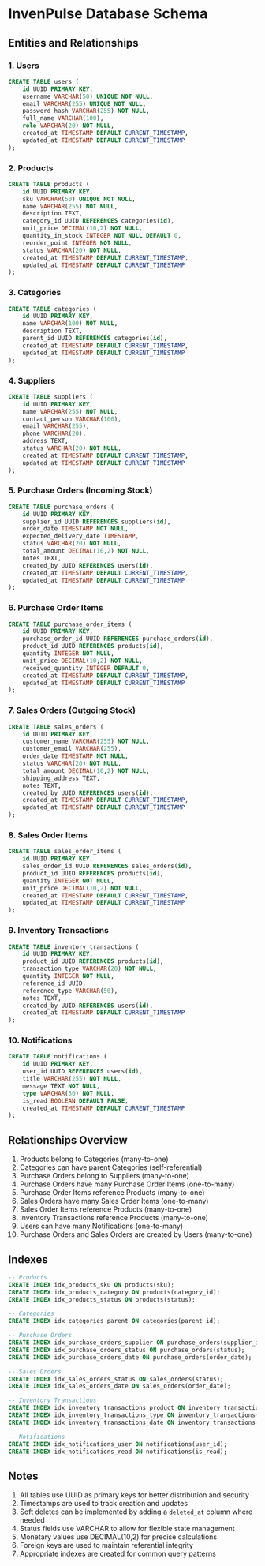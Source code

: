 # InvenPulse Database Schema

## Entities and Relationships

### 1. Users
```sql
CREATE TABLE users (
    id UUID PRIMARY KEY,
    username VARCHAR(50) UNIQUE NOT NULL,
    email VARCHAR(255) UNIQUE NOT NULL,
    password_hash VARCHAR(255) NOT NULL,
    full_name VARCHAR(100),
    role VARCHAR(20) NOT NULL,
    created_at TIMESTAMP DEFAULT CURRENT_TIMESTAMP,
    updated_at TIMESTAMP DEFAULT CURRENT_TIMESTAMP
);
```

### 2. Products
```sql
CREATE TABLE products (
    id UUID PRIMARY KEY,
    sku VARCHAR(50) UNIQUE NOT NULL,
    name VARCHAR(255) NOT NULL,
    description TEXT,
    category_id UUID REFERENCES categories(id),
    unit_price DECIMAL(10,2) NOT NULL,
    quantity_in_stock INTEGER NOT NULL DEFAULT 0,
    reorder_point INTEGER NOT NULL,
    status VARCHAR(20) NOT NULL,
    created_at TIMESTAMP DEFAULT CURRENT_TIMESTAMP,
    updated_at TIMESTAMP DEFAULT CURRENT_TIMESTAMP
);
```

### 3. Categories
```sql
CREATE TABLE categories (
    id UUID PRIMARY KEY,
    name VARCHAR(100) NOT NULL,
    description TEXT,
    parent_id UUID REFERENCES categories(id),
    created_at TIMESTAMP DEFAULT CURRENT_TIMESTAMP,
    updated_at TIMESTAMP DEFAULT CURRENT_TIMESTAMP
);
```

### 4. Suppliers
```sql
CREATE TABLE suppliers (
    id UUID PRIMARY KEY,
    name VARCHAR(255) NOT NULL,
    contact_person VARCHAR(100),
    email VARCHAR(255),
    phone VARCHAR(20),
    address TEXT,
    status VARCHAR(20) NOT NULL,
    created_at TIMESTAMP DEFAULT CURRENT_TIMESTAMP,
    updated_at TIMESTAMP DEFAULT CURRENT_TIMESTAMP
);
```

### 5. Purchase Orders (Incoming Stock)
```sql
CREATE TABLE purchase_orders (
    id UUID PRIMARY KEY,
    supplier_id UUID REFERENCES suppliers(id),
    order_date TIMESTAMP NOT NULL,
    expected_delivery_date TIMESTAMP,
    status VARCHAR(20) NOT NULL,
    total_amount DECIMAL(10,2) NOT NULL,
    notes TEXT,
    created_by UUID REFERENCES users(id),
    created_at TIMESTAMP DEFAULT CURRENT_TIMESTAMP,
    updated_at TIMESTAMP DEFAULT CURRENT_TIMESTAMP
);
```

### 6. Purchase Order Items
```sql
CREATE TABLE purchase_order_items (
    id UUID PRIMARY KEY,
    purchase_order_id UUID REFERENCES purchase_orders(id),
    product_id UUID REFERENCES products(id),
    quantity INTEGER NOT NULL,
    unit_price DECIMAL(10,2) NOT NULL,
    received_quantity INTEGER DEFAULT 0,
    created_at TIMESTAMP DEFAULT CURRENT_TIMESTAMP,
    updated_at TIMESTAMP DEFAULT CURRENT_TIMESTAMP
);
```

### 7. Sales Orders (Outgoing Stock)
```sql
CREATE TABLE sales_orders (
    id UUID PRIMARY KEY,
    customer_name VARCHAR(255) NOT NULL,
    customer_email VARCHAR(255),
    order_date TIMESTAMP NOT NULL,
    status VARCHAR(20) NOT NULL,
    total_amount DECIMAL(10,2) NOT NULL,
    shipping_address TEXT,
    notes TEXT,
    created_by UUID REFERENCES users(id),
    created_at TIMESTAMP DEFAULT CURRENT_TIMESTAMP,
    updated_at TIMESTAMP DEFAULT CURRENT_TIMESTAMP
);
```

### 8. Sales Order Items
```sql
CREATE TABLE sales_order_items (
    id UUID PRIMARY KEY,
    sales_order_id UUID REFERENCES sales_orders(id),
    product_id UUID REFERENCES products(id),
    quantity INTEGER NOT NULL,
    unit_price DECIMAL(10,2) NOT NULL,
    created_at TIMESTAMP DEFAULT CURRENT_TIMESTAMP,
    updated_at TIMESTAMP DEFAULT CURRENT_TIMESTAMP
);
```

### 9. Inventory Transactions
```sql
CREATE TABLE inventory_transactions (
    id UUID PRIMARY KEY,
    product_id UUID REFERENCES products(id),
    transaction_type VARCHAR(20) NOT NULL,
    quantity INTEGER NOT NULL,
    reference_id UUID,
    reference_type VARCHAR(50),
    notes TEXT,
    created_by UUID REFERENCES users(id),
    created_at TIMESTAMP DEFAULT CURRENT_TIMESTAMP
);
```

### 10. Notifications
```sql
CREATE TABLE notifications (
    id UUID PRIMARY KEY,
    user_id UUID REFERENCES users(id),
    title VARCHAR(255) NOT NULL,
    message TEXT NOT NULL,
    type VARCHAR(50) NOT NULL,
    is_read BOOLEAN DEFAULT FALSE,
    created_at TIMESTAMP DEFAULT CURRENT_TIMESTAMP
);
```

## Relationships Overview

1. Products belong to Categories (many-to-one)
2. Categories can have parent Categories (self-referential)
3. Purchase Orders belong to Suppliers (many-to-one)
4. Purchase Orders have many Purchase Order Items (one-to-many)
5. Purchase Order Items reference Products (many-to-one)
6. Sales Orders have many Sales Order Items (one-to-many)
7. Sales Order Items reference Products (many-to-one)
8. Inventory Transactions reference Products (many-to-one)
9. Users can have many Notifications (one-to-many)
10. Purchase Orders and Sales Orders are created by Users (many-to-one)

## Indexes

```sql
-- Products
CREATE INDEX idx_products_sku ON products(sku);
CREATE INDEX idx_products_category ON products(category_id);
CREATE INDEX idx_products_status ON products(status);

-- Categories
CREATE INDEX idx_categories_parent ON categories(parent_id);

-- Purchase Orders
CREATE INDEX idx_purchase_orders_supplier ON purchase_orders(supplier_id);
CREATE INDEX idx_purchase_orders_status ON purchase_orders(status);
CREATE INDEX idx_purchase_orders_date ON purchase_orders(order_date);

-- Sales Orders
CREATE INDEX idx_sales_orders_status ON sales_orders(status);
CREATE INDEX idx_sales_orders_date ON sales_orders(order_date);

-- Inventory Transactions
CREATE INDEX idx_inventory_transactions_product ON inventory_transactions(product_id);
CREATE INDEX idx_inventory_transactions_type ON inventory_transactions(transaction_type);
CREATE INDEX idx_inventory_transactions_date ON inventory_transactions(created_at);

-- Notifications
CREATE INDEX idx_notifications_user ON notifications(user_id);
CREATE INDEX idx_notifications_read ON notifications(is_read);
```

## Notes

1. All tables use UUID as primary keys for better distribution and security
2. Timestamps are used to track creation and updates
3. Soft deletes can be implemented by adding a `deleted_at` column where needed
4. Status fields use VARCHAR to allow for flexible state management
5. Monetary values use DECIMAL(10,2) for precise calculations
6. Foreign keys are used to maintain referential integrity
7. Appropriate indexes are created for common query patterns 